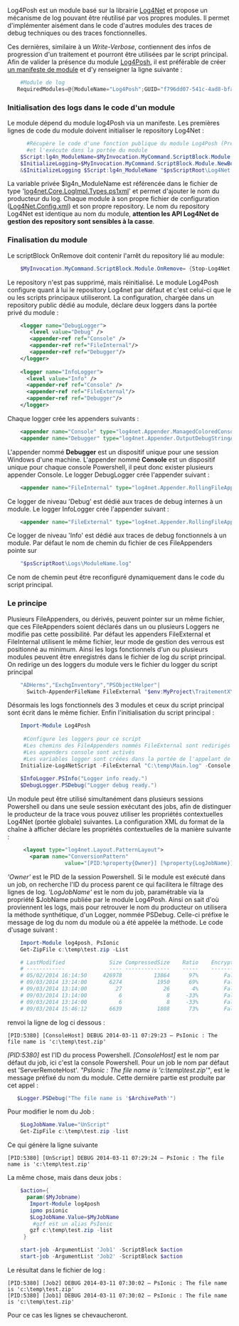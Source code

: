 ﻿Log4Posh est un module basé sur la librairie [Log4Net](http://laurent-dardenne.developpez.com/articles/Windows/PowerShell/UtiliserLog4NetAvecPowerShell) et propose un mécanisme de log pouvant être réutilisé par vos propres modules.
Il permet d'implémenter aisément dans le code d'autres modules des traces de debug techniques ou des traces fonctionnelles.
 
Ces dernières, similaire à un *Write-Verbose*, contiennent des infos de progression d'un traitement et pourront être utilisées par le script principal.
Afin de valider la présence du module [Log4Posh](https://github.com/LaurentDardenne/Log4Posh/blob/master/Log4Posh.psm1), il est préférable de créer [un manifeste de module](http://ottomatt.pagesperso-orange.fr/Data/Tutoriaux/Powershell/Les-modules-PowerShell/Les-modules-PowerShell.pdf) et d'y renseigner la ligne suivante :
 ```powershell
     #Module de log
    RequiredModules=@{ModuleName="Log4Posh";GUID="f796dd07-541c-4ad8-bfac-a6f15c4b06a0"; ModuleVersion="1.1.0.0"}     
```
### Initialisation des logs dans le code d'un module

Le module dépend du module log4Posh via un manifeste. Les premières lignes de code du module doivent initialiser le repository Log4Net :
```powershell
      #Récupère le code d'une fonction publique du module Log4Posh (Prérequis)
      #et l'exécute dans la portée du module
    $Script:lg4n_ModuleName=$MyInvocation.MyCommand.ScriptBlock.Module.Name
    $InitializeLogging=$MyInvocation.MyCommand.ScriptBlock.Module.NewBoundScriptBlock(${function:Initialize-Log4NetModule})
    &$InitializeLogging $Script:lg4n_ModuleName "$psScriptRoot\Log4Net.Config.xml"
```
La variable privée $lg4n\_ModuleName est référencée dans le fichier de type '[log4net.Core.LogImpl.Types.ps1xml](https://github.com/LaurentDardenne/Log4Posh/blob/master/TypeData/log4net.Core.LogImpl.Types.ps1xml)' et permet d'ajouter le nom du producteur du log.
Chaque module à son propre fichier de configuration ([Log4Net.Config.xml](https://github.com/LaurentDardenne/Log4Posh/blob/master/DefaultLog4Posh.Config.xml)) et son propre repository. Le nom du repository Log4Net est identique au nom du module, **attention les API Log4Net de gestion des repository sont sensibles à la casse**.
### Finalisation du module

Le scriptBlock OnRemove doit contenir l'arrêt du repository lié au module:
```powershell
    $MyInvocation.MyCommand.ScriptBlock.Module.OnRemove= {Stop-Log4Net $Script:lg4n_ModuleName }
```
Le repository n'est pas supprimé, mais réinitialisé.
Le module Log4Posh configure quant à lui le repository Log4net par défaut et c'est celui-ci que le ou les scripts principaux utiliseront.
La configuration, chargée dans un repository public dédié au module, déclare deux loggers dans la portée privé du module :
```xml
    <logger name="DebugLogger">
       <level value="Debug" />
       <appender-ref ref="Console" />
       <appender-ref ref="FileInternal"/>
       <appender-ref ref="Debugger"/>
    </logger>
       
    <logger name="InfoLogger">
      <level value="Info" />
      <appender-ref ref="Console" />
      <appender-ref ref="FileExternal"/>
      <appender-ref ref="Debugger"/>
    </logger>
```
Chaque logger crée les appenders suivants :
```xml
    <appender name="Console" type="log4net.Appender.ManagedColoredConsoleAppender">
    <appender name="Debugger" type="log4net.Appender.OutputDebugStringAppender">
```
L'appender nommé **Debugger** est un dispositif unique pour une session Windows d'une machine.
L'appender nommé **Console** est un dispositif unique pour chaque console Powershell, il peut donc exister plusieurs appender Console.
Le logger DebugLogger crée l'appender suivant :
```xml
    <appender name="FileInternal" type="log4net.Appender.RollingFileAppender">
```
Ce logger de niveau 'Debug' est dédié aux traces de debug internes à un module.
Le logger InfoLogger crée l'appender suivant :
```xml
    <appender name="FileExternal" type="log4net.Appender.RollingFileAppender">
```
Ce logger de niveau 'Info' est dédié aux traces de debug fonctionnels à un module.
Par défaut le nom de chemin du fichier de ces FileAppenders pointe sur
```powershell    
    "$psScriptRoot\Logs\ModuleName.log"
```
Ce nom de chemin peut être reconfiguré dynamiquement dans le code du script principal.

### Le principe

Plusieurs FileAppenders, ou dérivés, peuvent pointer sur un même fichier, que ces FileAppenders soient déclarés dans un ou plusieurs Loggers ne modifie pas cette possibilité.
Par défaut les appenders FileExternal et FileInternal utilisent le même fichier, leur mode de gestion des verrous est positionné au minimum.
Ainsi les logs fonctionnels d'un ou plusieurs modules peuvent être enregistrés dans le fichier de log du script principal.
On redirige un des loggers du module vers le fichier du logger du script principal
```powershell
    "ADHerms","ExchgInventory","PSObjectHelper"|
      Switch-AppenderFileName FileExternal "$env:MyProject\TraitementXYZ.log"
```
Désormais les logs fonctionnels des 3 modules et ceux du script principal sont écrit dans le même fichier.
Enfin l'initialisation du script principal :
```powershell
    Import-Module Log4Posh
      
     #Configure les loggers pour ce script
     #Les chemins des FileAppenders nommés FileExternal sont redirigés
     #Les appenders console sont activés
     #Les variables logger sont créées dans la portée de l'appelant de ce script
    Initialize-Log4NetScript -FileExternal "C:\temp\Main.log" -Console All
      
    $InfoLogger.PSInfo("Logger info ready.") 
    $DebugLogger.PSDebug("Logger debug ready.")
```
 Un module peut être utilisé simultanément dans plusieurs sessions Powershell ou dans une seule session exécutant des jobs, afin de distinguer le producteur de la trace vous pouvez utiliser les propriétés contextuelles Log4Net (portée globale) suivantes.
 La configuration XML du format de la chaîne à afficher déclare les propriétés contextuelles de la manière suivante :
```xml
     <layout type="log4net.Layout.PatternLayout">
       <param name="ConversionPattern" 
                  value="[PID:%property{Owner}] [%property{LogJobName}] %-5p %d{yyyy-MM-dd hh:mm:ss} – %message%newline"/>
```
*'Owner'* est le PID de la session Powershell. Si le module est exécuté dans un job, on recherche l'ID du process parent ce qui facilitera le filtrage des lignes de log.
 *'LogJobName'* est le nom du job, paramétrable via la propriété $JobName publiée par le module Log4Posh.
 Ainsi on sait d'où proviennent les logs, mais pour retrouver le nom du producteur on utilisera la méthode synthétique, d'un Logger, nommée PSDebug.
 Celle-ci préfixe le message de log du nom du module où a été appelée la méthode.
 Le code d'usage suivant :
```powershell
    Import-Module log4posh, PsIonic
    Get-ZipFile c:\temp\test.zip -List   

    # LastModified              Size CompressedSize    Ratio    Encrypted   FileName
    # ------------              ---- --------------    -----    ---------   --------
    # 05/02/2014 16:14:50     426978          13864      97%        False   t3.log
    # 09/03/2014 13:14:00       6274           1950      69%        False   MyText
    # 09/03/2014 13:14:00         27             26       4%        False   File1
    # 09/03/2014 13:14:00          6              8     -33%        False   Clés1
    # 09/03/2014 13:14:00          6              8     -33%        False   Clés2
    # 09/03/2014 15:46:12       6639           1808      73%        False   HashTable_clixml
```
renvoi la ligne de log ci dessous :
```
[PID:5380] [ConsoleHost] DEBUG 2014-03-11 07:29:23 – PsIonic : The file name is 'c:\temp\test.zip'
```
*\[PID:5380\]* est l'ID du process Powershell.
 *\[ConsoleHost\]* est le nom par défaut du job, ici c'est la console Powershell. Pour un job le nom par défaut est 'ServerRemoteHost'.
 *"PsIonic : The file name is 'c:\\temp\\test.zip'"*, est le message préfixé du nom du module.
 Cette dernière partie est produite par cet appel :
 ```powershell
    $Logger.PSDebug("The file name is '$ArchivePath'")
```
Pour modifier le nom du Job :
```powershell
    $LogJobName.Value="UnScript" 
    Get-ZipFile c:\temp\test.zip -list
```
Ce qui génère la ligne suivante
```
[PID:5380] [UnScript] DEBUG 2014-03-11 07:29:24 – PsIonic : The file name is 'c:\temp\test.zip'
```
La même chose, mais dans deux jobs :
```powershell
    $action={
      param($MyJobname)
       Import-Module log4posh
       ipmo psionic
       $LogJobName.Value=$MyJobName
        #gzf est un alias PsIonic 
       gzf c:\temp\test.zip -list
     }

    start-job -ArgumentList 'Job1' -ScriptBlock $action 
    start-job -ArgumentList 'Job2' -ScriptBlock $action
```
 Le résultat dans le fichier de log :
 ```
 [PID:5380] [Job2] DEBUG 2014-03-11 07:30:02 – PsIonic : The file name is 'c:\temp\test.zip'
 [PID:5380] [Job1] DEBUG 2014-03-11 07:30:02 – PsIonic : The file name is 'c:\temp\test.zip'
```
Pour ce cas les lignes se chevaucheront.
